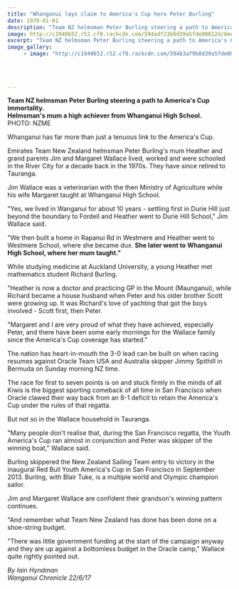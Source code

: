 ```yaml
---
title: "Whanganui lays claim to America's Cup hero Peter Burling"
date: 1970-01-01
description: "Team NZ helmsman Peter Burling steering a path to America's Cup immortality.. Helmsman's mum a high achiever from Whanganui High School..."
image: http://c1940652.r52.cf0.rackcdn.com/594adf23b8d39a5fde00012d/America-Cup-Peter-Burling.jpg
excerpt: "Team NZ helmsman Peter Burling steering a path to America's Cup immortality.. Helmsman's mum a high achiever from Whanganui High School..."
image_gallery:
     - image: "http://c1940652.r52.cf0.rackcdn.com/594b3af9b8d39a5fde000161/burlings-family-photo.jpg"
    
    
    
    
---
```


<p><span><strong>Team NZ helmsman Peter Burling steering a path to America's Cup immortality.</strong><br /><strong>Helmsman's mum a high achiever from Whanganui High School.</strong><br />PHOTO: NZME</span></p>
<p class="element element-paragraph">Whanganui has far more than just a tenuous link to the America's Cup.</p>
<p class="element element-paragraph">Emirates Team New Zealand helmsman Peter Burling's mum Heather and grand parents Jim and Margaret Wallace lived, worked and were schooled in the River City for a decade back in the 1970s. They have since retired to Tauranga.</p>
<p class="element element-paragraph">Jim Wallace was a veterinarian with the then Ministry of Agriculture while his wife Margaret taught at Whanganui High School.</p>
<p class="element element-paragraph">"Yes, we lived in Wanganui for about 10 years - settling first in Durie Hill just beyond the boundary to Fordell and Heather went to Durie Hill School," Jim Wallace said.</p>
<p class="element element-paragraph">"We then built a home in Rapanui Rd in Westmere and Heather went to Westmere School, where she became dux. <strong>She later went to Whanganui High School, where her mum taught."</strong></p>
<p class="element element-paragraph">While studying medicine at Auckland University, a young Heather met mathematics student Richard Burling.</p>
<p class="element element-paragraph">"Heather is now a doctor and practicing GP in the Mount (Maunganui), while Richard became a house husband when Peter and his older brother Scott were growing up. It was Richard's love of yachting that got the boys involved - Scott first, then Peter.</p>
<p class="element element-paragraph">"Margaret and I are very proud of what they have achieved, especially Peter, and there have been some early mornings for the Wallace family since the America's Cup coverage has started."</p>
<p class="element element-paragraph">The nation has heart-in-mouth the 3-0 lead can be built on when racing resumes against Oracle Team USA and Australia skipper Jimmy Spithill in Bermuda on Sunday morning NZ time.</p>
<p class="element element-paragraph">The race for first to seven points is on and stuck firmly in the minds of all Kiwis is the biggest sporting comeback of all time in San Francisco when Oracle clawed their way back from an 8-1 deficit to retain the America's Cup under the rules of that regatta.</p>
<p class="element element-paragraph">But not so in the Wallace household in Tauranga.</p>
<p class="element element-paragraph">"Many people don't realise that, during the San Francisco regatta, the Youth America's Cup ran almost in conjunction and Peter was skipper of the winning boat," Wallace said.</p>
<p class="element element-paragraph">Burling skippered the New Zealand Sailing Team entry to victory in the inaugural Red Bull Youth America's Cup in San Francisco in September 2013. Burling, with Blair Tuke, is a multiple world and Olympic champion sailor.</p>
<p class="element element-paragraph">Jim and Margaret Wallace are confident their grandson's winning pattern continues.</p>
<p class="element element-paragraph">"And remember what Team New Zealand has done has been done on a shoe-string budget.</p>
<p class="element element-paragraph">"There was little government funding at the start of the campaign anyway and they are up against a bottomless budget in the Oracle camp," Wallace quite rightly pointed out.</p>
<p><em>By Iain Hyndman<br />Wanganui Chronicle 22/6/17</em></p>

